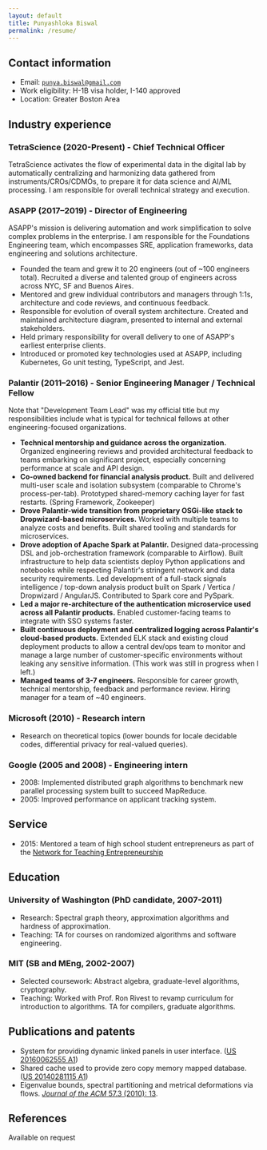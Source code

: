 ```yaml
---
layout: default
title: Punyashloka Biswal
permalink: /resume/
---
```


## Contact information

- Email: [`punya.biswal@gmail.com`](mailto:punya.biswal@gmail.com)
- Work eligibility: H-1B visa holder, I-140 approved
- Location: Greater Boston Area

## Industry experience

### TetraScience (2020-Present) - Chief Technical Officer

TetraScience activates the flow of experimental data in the digital lab by automatically centralizing and harmonizing data gathered from instruments/CROs/CDMOs, to prepare it for data science and AI/ML processing. I am responsible for overall technical strategy and execution.

### ASAPP (2017–2019) - Director of Engineering

ASAPP's mission is delivering automation and work simplification to solve complex problems in the enterprise. I am responsible for the Foundations Engineering team, which encompasses SRE, application frameworks, data engineering and solutions architecture.

- Founded the team and grew it to 20 engineers (out of ~100 engineers total). Recruited a diverse and talented group of engineers across  across NYC, SF and Buenos Aires.
- Mentored and grew individual contributors and managers through 1:1s, architecture and code reviews, and continuous feedback.
- Responsible for evolution of overall system architecture. Created and maintained architecture diagram, presented to internal and external stakeholders.
- Held primary responsibility for overall delivery to one of ASAPP's earliest enterprise clients.
- Introduced or promoted key technologies used at ASAPP, including Kubernetes, Go unit testing, TypeScript, and Jest.

### Palantir (2011–2016) - Senior Engineering Manager / Technical Fellow

Note that "Development Team Lead" was my official title but my responsibilities include what is typical for technical fellows at other engineering-focused organizations.
- **Technical mentorship and guidance across the organization.** Organized engineering reviews and provided architectural feedback to teams embarking on significant project, especially concerning performance at scale and API design.
- **Co-owned backend for financial analysis product.** Built and delivered multi-user scale and isolation subsystem (comparable to Chrome's process-per-tab). Prototyped shared-memory caching layer for fast restarts. (Spring Framework, Zookeeper)
- **Drove Palantir-wide transition from proprietary OSGi-like stack to Dropwizard-based microservices.** Worked with multiple teams to analyze costs and benefits. Built shared tooling and standards for microservices.
- **Drove adoption of Apache Spark at Palantir.** Designed data-processing DSL and job-orchestration framework (comparable to Airflow). Built infrastructure to help data scientists deploy Python applications and notebooks while respecting Palantir's stringent network and data security requirements. Led development of a full-stack signals intelligence / top-down analysis product built on Spark / Vertica / Dropwizard / AngularJS. Contributed to Spark core and PySpark.
- **Led a major re-architecture of the authentication microservice used across all Palantir products.** Enabled customer-facing teams to integrate with SSO systems faster.
- **Built continuous deployment and centralized logging across Palantir's cloud-based products.** Extended ELK stack and existing cloud deployment products to allow a central dev/ops team to monitor and manage a large number of customer-specific environments without leaking any sensitive information. (This work was still in progress when I left.)
- **Managed teams of 3-7 engineers.** Responsible for career growth, technical mentorship, feedback and performance review. Hiring manager for a team of ~40 engineers.

### Microsoft (2010) - Research intern

- Research on theoretical topics (lower bounds for locale decidable codes, differential privacy for real-valued queries).

### Google (2005 and 2008) - Engineering intern

- 2008: Implemented distributed graph algorithms to benchmark new parallel processing system built to succeed MapReduce.
- 2005: Improved performance on applicant tracking system.

## Service

- 2015: Mentored a team of high school student entrepreneurs as part of the [Network for Teaching Entrepreneurship](https://www.nfte.com/)

## Education

### University of Washington (PhD candidate, 2007-2011)

- Research: Spectral graph theory, approximation algorithms and hardness of approximation.
- Teaching: TA for courses on randomized algorithms and software engineering.

### MIT (SB and MEng, 2002-2007)

- Selected coursework: Abstract algebra, graduate-level algorithms, cryptography.
- Teaching: Worked with Prof. Ron Rivest to revamp curriculum for introduction to algorithms. TA for compilers, graduate algorithms.

## Publications and patents

- System for providing dynamic linked panels in user interface. ([US 20160062555 A1](http://www.google.com/patents/US20160062555))
- Shared cache used to provide zero copy memory mapped database. ([US 20140281115 A1](http://www.google.com/patents/US20140281115))
- Eigenvalue bounds, spectral partitioning and metrical deformations via flows. [*Journal of the ACM* 57.3 (2010): 13](http://dx.doi.org/10.1145/1706591.1706593).

## References

Available on request
